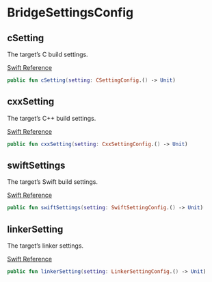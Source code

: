# BridgeSettingsConfig

## cSetting

The target’s C build settings.

[Swift Reference](https://developer.apple.com/documentation/packagedescription/target/csettings)

``` kotlin
public fun cSetting(setting: CSettingConfig.() -> Unit)
```

## cxxSetting

The target’s C++ build settings.

[Swift Reference](https://developer.apple.com/documentation/packagedescription/target/cxxsettings)

``` kotlin
public fun cxxSetting(setting: CxxSettingConfig.() -> Unit)
```

## swiftSettings

The target’s Swift build settings.

[Swift Reference](https://developer.apple.com/documentation/packagedescription/target/swiftsettings)

``` kotlin
public fun swiftSettings(setting: SwiftSettingConfig.() -> Unit)
```

## linkerSetting

The target’s linker settings.

[Swift Reference](https://developer.apple.com/documentation/packagedescription/target/linkersettings)

``` kotlin
public fun linkerSetting(setting: LinkerSettingConfig.() -> Unit)
```
